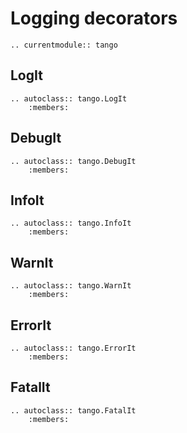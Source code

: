 # Logging decorators

```{eval-rst}
.. currentmodule:: tango
```

## LogIt

```{eval-rst}
.. autoclass:: tango.LogIt
    :members:
```

## DebugIt

```{eval-rst}
.. autoclass:: tango.DebugIt
    :members:
```

## InfoIt

```{eval-rst}
.. autoclass:: tango.InfoIt
    :members:
```

## WarnIt

```{eval-rst}
.. autoclass:: tango.WarnIt
    :members:
```

## ErrorIt

```{eval-rst}
.. autoclass:: tango.ErrorIt
    :members:
```

## FatalIt

```{eval-rst}
.. autoclass:: tango.FatalIt
    :members:
```
